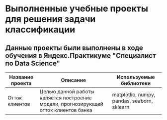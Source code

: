 # Выполненные учебные проекты для решения задачи классификации

## Данные проекты были выполнены в ходе обучения в Яндекс.Практикуме "Специалист по Data Science"


| Название проекта | Описание | Используемые библиотеки |
| --- | --- | --- |
| Отток клиентов | Целью данной работы является построение модели, прогнозирующей отток клиентов банка | matplotlib, numpy, pandas, seaborn, sklearn|
